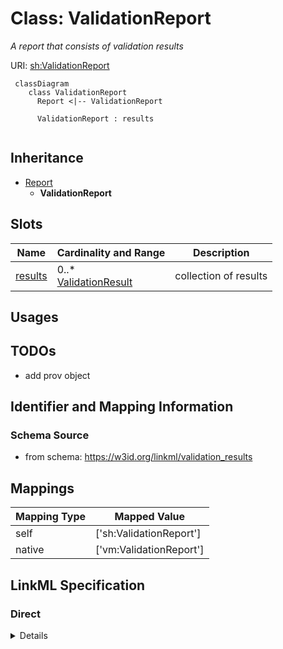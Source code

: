 # Class: ValidationReport
_A report that consists of validation results_





URI: [sh:ValidationReport](http://www.w3.org/ns/shacl#ValidationReport)




```{mermaid}
 classDiagram
    class ValidationReport
      Report <|-- ValidationReport
      
      ValidationReport : results
      
```





## Inheritance
* [Report](Report.md)
    * **ValidationReport**



## Slots

| Name | Cardinality and Range  | Description  |
| ---  | ---  | --- |
| [results](results.md) | 0..* <br/> [ValidationResult](ValidationResult.md)  | collection of results  |


## Usages



## TODOs

* add prov object

## Identifier and Mapping Information







### Schema Source


* from schema: https://w3id.org/linkml/validation_results







## Mappings

| Mapping Type | Mapped Value |
| ---  | ---  |
| self | ['sh:ValidationReport'] |
| native | ['vm:ValidationReport'] |


## LinkML Specification

<!-- TODO: investigate https://stackoverflow.com/questions/37606292/how-to-create-tabbed-code-blocks-in-mkdocs-or-sphinx -->

### Direct

<details>
```yaml
name: ValidationReport
description: A report that consists of validation results
todos:
- add prov object
from_schema: https://w3id.org/linkml/validation_results
rank: 1000
is_a: Report
slot_usage:
  results:
    name: results
    domain_of:
    - Report
    - Report
    range: ValidationResult
class_uri: sh:ValidationReport

```
</details>

### Induced

<details>
```yaml
name: ValidationReport
description: A report that consists of validation results
todos:
- add prov object
from_schema: https://w3id.org/linkml/validation_results
rank: 1000
is_a: Report
slot_usage:
  results:
    name: results
    domain_of:
    - Report
    - Report
    range: ValidationResult
attributes:
  results:
    name: results
    description: collection of results
    from_schema: https://w3id.org/linkml/validation_results
    rank: 1000
    slot_uri: sh:result
    multivalued: true
    alias: results
    owner: ValidationReport
    domain_of:
    - Report
    - Report
    range: ValidationResult
    inlined: true
    inlined_as_list: true
class_uri: sh:ValidationReport

```
</details>